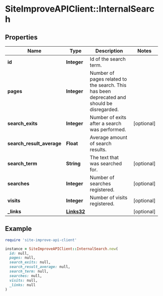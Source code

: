 # SiteImproveAPIClient::InternalSearch

## Properties

| Name | Type | Description | Notes |
| ---- | ---- | ----------- | ----- |
| **id** | **Integer** | Id of the search term. |  |
| **pages** | **Integer** | Number of pages related to the search. This has been deprecated and should be disregarded. |  |
| **search_exits** | **Integer** | Number of exits after a search was performed. | [optional] |
| **search_result_average** | **Float** | Average amount of search results. |  |
| **search_term** | **String** | The text that was searched for. | [optional] |
| **searches** | **Integer** | Number of searches registered. | [optional] |
| **visits** | **Integer** | Number of visits registered. | [optional] |
| **_links** | [**Links32**](Links32.md) |  | [optional] |

## Example

```ruby
require 'site-improve-api-client'

instance = SiteImproveAPIClient::InternalSearch.new(
  id: null,
  pages: null,
  search_exits: null,
  search_result_average: null,
  search_term: null,
  searches: null,
  visits: null,
  _links: null
)
```

